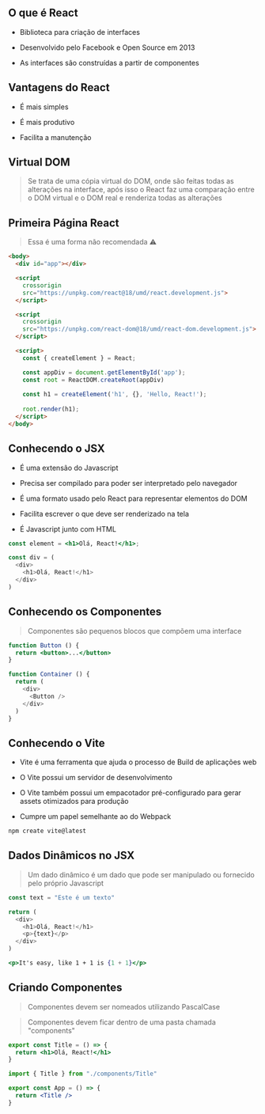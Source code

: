 ## O que é React

- Biblioteca para criação de interfaces

- Desenvolvido pelo Facebook e Open Source em 2013

- As interfaces são construídas a partir de componentes

## Vantagens do React

- É mais simples

- É mais produtivo

- Facilita a manutenção

## Virtual DOM

> Se trata de uma cópia virtual do DOM, onde são feitas todas as alterações na interface, após isso o React faz uma comparação entre o DOM virtual e o DOM real e renderiza todas as alterações

## Primeira Página React

> Essa é uma forma não recomendada ⚠️

```html
<body>
  <div id="app"></div>

  <script 
    crossorigin 
    src="https://unpkg.com/react@18/umd/react.development.js">
  </script>

  <script 
    crossorigin 
    src="https://unpkg.com/react-dom@18/umd/react-dom.development.js">
  </script>

  <script>
    const { createElement } = React;

    const appDiv = document.getElementById('app');
    const root = ReactDOM.createRoot(appDiv)
    
    const h1 = createElement('h1', {}, 'Hello, React!');
    
    root.render(h1);
  </script>
</body>
```

## Conhecendo o JSX

- É uma extensão do Javascript

- Precisa ser compilado para poder ser interpretado pelo navegador

- É uma formato usado pelo React para representar elementos do DOM

- Facilita escrever o que deve ser renderizado na tela

- É Javascript junto com HTML

```jsx
const element = <h1>Olá, React!</h1>;

const div = (
  <div>
    <h1>Olá, React!</h1>
  </div>
)
```

## Conhecendo os Componentes

> Componentes são pequenos blocos que compõem uma interface

```jsx
function Button () {
  return <button>...</button>
}

function Container () {
  return (
    <div>
      <Button />
    </div>
  )
}
```

## Conhecendo o Vite

- Vite é uma ferramenta que ajuda o processo de Build de aplicações web

- O Vite possui um servidor de desenvolvimento

- O Vite também possui um empacotador pré-configurado para gerar assets otimizados para produção

- Cumpre um papel semelhante ao do Webpack

```bash
npm create vite@latest
```

## Dados Dinâmicos no JSX

> Um dado dinâmico é um dado que pode ser manipulado ou fornecido pelo próprio Javascript

```jsx
const text = "Este é um texto"

return (
  <div>
    <h1>Olá, React!</h1>
    <p>{text}</p>
  </div>
)
```

```jsx
<p>It's easy, like 1 + 1 is {1 + 1}</p>
```

## Criando Componentes

> Componentes devem ser nomeados utilizando PascalCase

> Componentes devem ficar dentro de uma pasta chamada "components"

```jsx
export const Title = () => {
  return <h1>Olá, React!</h1>
}
```

```jsx
import { Title } from "./components/Title"

export const App = () => {
  return <Title />
}
```
